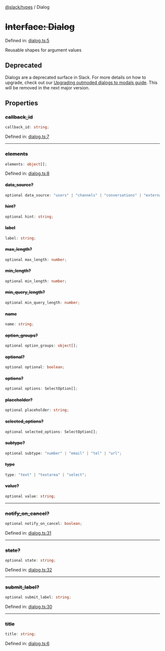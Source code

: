[@slack/types](../index.md) / Dialog

# ~~Interface: Dialog~~

Defined in: [dialog.ts:5](https://github.com/slackapi/node-slack-sdk/blob/main/packages/types/src/dialog.ts#L5)

Reusable shapes for argument values

## Deprecated

Dialogs are a deprecated surface in Slack. For more details on how to upgrade, check out our [Upgrading outmoded dialogs to modals guide](https://docs.slack.dev/block-kit/upgrading-outmoded-dialogs-to-modals). This will be removed in the next major version.

## Properties

### ~~callback\_id~~

```ts
callback_id: string;
```

Defined in: [dialog.ts:7](https://github.com/slackapi/node-slack-sdk/blob/main/packages/types/src/dialog.ts#L7)

***

### ~~elements~~

```ts
elements: object[];
```

Defined in: [dialog.ts:8](https://github.com/slackapi/node-slack-sdk/blob/main/packages/types/src/dialog.ts#L8)

#### ~~data\_source?~~

```ts
optional data_source: "users" | "channels" | "conversations" | "external";
```

#### ~~hint?~~

```ts
optional hint: string;
```

#### ~~label~~

```ts
label: string;
```

#### ~~max\_length?~~

```ts
optional max_length: number;
```

#### ~~min\_length?~~

```ts
optional min_length: number;
```

#### ~~min\_query\_length?~~

```ts
optional min_query_length: number;
```

#### ~~name~~

```ts
name: string;
```

#### ~~option\_groups?~~

```ts
optional option_groups: object[];
```

#### ~~optional?~~

```ts
optional optional: boolean;
```

#### ~~options?~~

```ts
optional options: SelectOption[];
```

#### ~~placeholder?~~

```ts
optional placeholder: string;
```

#### ~~selected\_options?~~

```ts
optional selected_options: SelectOption[];
```

#### ~~subtype?~~

```ts
optional subtype: "number" | "email" | "tel" | "url";
```

#### ~~type~~

```ts
type: "text" | "textarea" | "select";
```

#### ~~value?~~

```ts
optional value: string;
```

***

### ~~notify\_on\_cancel?~~

```ts
optional notify_on_cancel: boolean;
```

Defined in: [dialog.ts:31](https://github.com/slackapi/node-slack-sdk/blob/main/packages/types/src/dialog.ts#L31)

***

### ~~state?~~

```ts
optional state: string;
```

Defined in: [dialog.ts:32](https://github.com/slackapi/node-slack-sdk/blob/main/packages/types/src/dialog.ts#L32)

***

### ~~submit\_label?~~

```ts
optional submit_label: string;
```

Defined in: [dialog.ts:30](https://github.com/slackapi/node-slack-sdk/blob/main/packages/types/src/dialog.ts#L30)

***

### ~~title~~

```ts
title: string;
```

Defined in: [dialog.ts:6](https://github.com/slackapi/node-slack-sdk/blob/main/packages/types/src/dialog.ts#L6)
